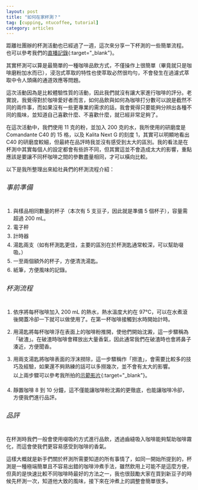 ```yaml
---
layout: post
title: "如何在家杯測？"
tag: [cupping, ntucoffee, tutorial]
category: articles
---
```


距離社團辦的杯測活動也已經過了一週，這次來分享一下杯測的一些簡單流程。  
也可以參考我們的[直播記錄](https://fb.watch/v/_lG3SDlp/){:target="_blank"}。

其實杯測可以算是最簡單的一種咖啡品飲方式，不僅操作上很簡單（畢竟就只是咖啡磨粉加水而已），浸泡式萃取的特性也使萃取必然很均勻，不會發生在過濾式萃取中令人頭痛的通道效應等問題。

這次活動因為是比較體驗性質的活動，因此我們就沒有讓大家進行咖啡的評分。老實說，我覺得對於咖啡愛好者而言，如何品飲與如何為咖啡打分數可以說是截然不同的兩件事，而如果沒有一些更專業的需求的話，我會覺得只要能夠分辨出各種不同的風味，並知道自己喜歡什麼、不喜歡什麼，就已經非常足夠了。

在這次活動中，我們使用 11 克的粉，並加入 200 克的水，我所使用的研磨度是 Comandante C40 的 15 格，以及 Kalita Next G 的刻度 1，其實可以明顯地看出 C40 的研磨度較細，但最終在品評時我並沒有感受到太大的區別。我的看法是在杯測中其實每個人的設定都會有些許不同，但其實這並不會造成太大的影響，重點應該是要讓不同杯咖啡之間的參數盡量相同，才可以橫向比較。

以下是我所整理出來給社員們的杯測流程介紹：

###### 事前準備

1. 與樣品相同數量的杯子（本次有 5 支豆子，因此就是準備 5 個杯子），容量需超過 200 mL。
2. 電子秤
3. 計時器
4. 湯匙兩支（如有杯測匙更佳，主要的區別在於杯測匙通常較深，可以幫助啜吸。）
5. 一至兩個額外的杯子，方便清洗湯匙。
6. 紙筆，方便風味的記錄。

###### 杯測流程

1. 依序將每杯咖啡加入 200 mL 的熱水，熱水溫度大約在 97°C，可以在水煮滾後開蓋冷卻一下就可以做使用了。在第一杯咖啡接觸到水時開始計時。
2. 用湯匙將每杯咖啡浮在表面上的咖啡粉推開，使他們開始沈澱，這一步驟稱為「破渣」。在破渣時咖啡會釋放出大量香氣，因此通常我們在破渣時也會將鼻子湊近，方便聞香。
3. 用兩支湯匙將咖啡表面的浮沫撈除，這一步驟稱作「撈渣」，會需要比較多的技巧及經驗，如果還不夠熟練的話可以多撈幾次，並不會有太大的影響。 
    
   - 以上兩步驟可以參考我所拍的[示範影片](https://youtu.be/djZcIP9dsvo){:target="_blank"}。
4. 靜置咖啡 8 到 10 分鐘，這不僅能讓咖啡粉沈澱的更徹底，也能讓咖啡冷卻，方便我們進行品評。

###### 品評

在杯測時我們一般會使用啜吸的方式進行品飲，透過齒縫吸入咖啡能夠幫助咖啡霧化，而這會使我們更容易感受到咖啡的香氣。

這樣大概就是新手們關於杯測所需要知道的所有事情了，如同一開始所提到的，杯測是一種極端簡單且不容易出錯的咖啡沖煮手法，雖然飲用上可能不是這麼方便，但真的是快速比較不同咖啡時最好的方法之一，我也很鼓勵大家在買到新豆子的時候先杯測一次，知道他大致的風味，接下來在沖煮上的調整會簡單很多。

<style>
ol, ul {
  padding-left: 1.2rem;
  margin-left: 0px;
  margin-bottom: 20px;
}

li {
  margin-bottom: 4px;
}

li:last-child {
  margin-bottom: 0px;
}

li p {
  margin-bottom: 4px;
}

ul {
  list-style: none;
  padding-left: 0px;
}

h6 {
  font-size: 18px;
}
</style>